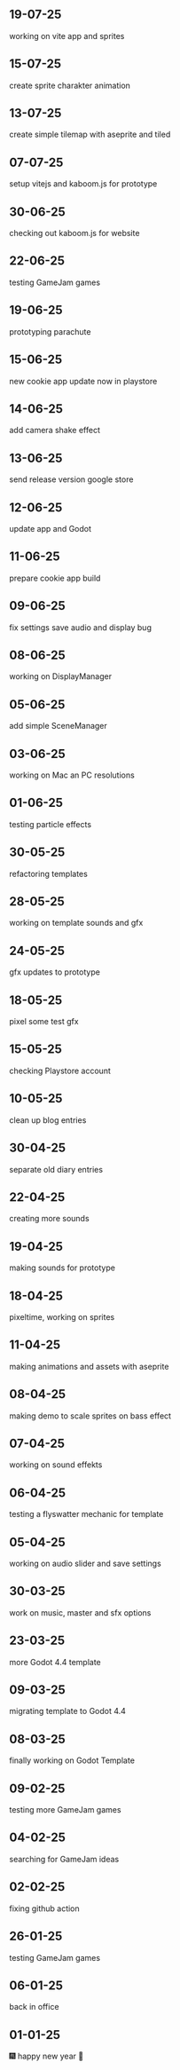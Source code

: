 <!--
## 11-08-25

take a break, take a vacation

## 01-08-25

testing GameJam games

## 31-07-25

testing and adding gfx to startpage

## 29-07-25

making sounds and more gfx optimization

## 26-07-25

do more pixel work today

## 25-07-25

do a lot of pixel stuff for new homepage
-->

## 19-07-25

working on vite app and sprites

## 15-07-25

create sprite charakter animation

## 13-07-25

create simple tilemap with aseprite and tiled

## 07-07-25

setup vitejs and kaboom.js for prototype

## 30-06-25

checking out kaboom.js for website

## 22-06-25

testing GameJam games

## 19-06-25

prototyping parachute

## 15-06-25

new cookie app update now in playstore

## 14-06-25

add camera shake effect

## 13-06-25

send release version google store

## 12-06-25

update app and Godot

## 11-06-25

prepare cookie app build

## 09-06-25

fix settings save audio and display bug

## 08-06-25

working on DisplayManager 

## 05-06-25

add simple SceneManager

## 03-06-25

working on Mac an PC resolutions

## 01-06-25

testing particle effects

## 30-05-25

refactoring templates

## 28-05-25

working on template sounds and gfx

## 24-05-25

gfx updates to prototype

## 18-05-25

pixel some test gfx

## 15-05-25

checking Playstore account

## 10-05-25

clean up blog entries

## 30-04-25

separate old diary entries

## 22-04-25

creating more sounds

## 19-04-25

making sounds for prototype

## 18-04-25

pixeltime, working on sprites

## 11-04-25

making animations and assets with aseprite

## 08-04-25

making demo to scale sprites on bass effect

## 07-04-25

working on sound effekts

## 06-04-25

testing a flyswatter mechanic for template

## 05-04-25

working on audio slider and save settings

## 30-03-25

work on music, master and sfx options

## 23-03-25

more Godot 4.4 template

## 09-03-25

migrating template to Godot 4.4

## 08-03-25

finally working on Godot Template

## 09-02-25

testing more GameJam games

## 04-02-25

searching for GameJam ideas

## 02-02-25

fixing github action

## 26-01-25

testing GameJam games

## 06-01-25

back in office 

## 01-01-25

🎆 happy new year 🎇

